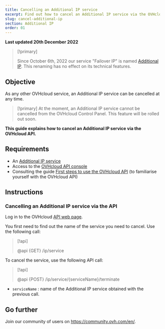 ```yaml
---
title: Cancelling an Additional IP service
excerpt: Find out how to cancel an Additional IP service via the OVHcloud API
slug: cancel-additional-ip
section: Additional IP
order: 01
---
```


**Last updated 20th December 2022**

> [!primary]
>
> Since October 6th, 2022 our service "Failover IP" is named [Additional IP](https://www.ovhcloud.com/en-sg/network/additional-ip/). This renaming has no effect on its technical features.
>

## Objective

As any other OVHcloud service, an Additional IP service can be cancelled at any time.

> [!primary]
> At the moment, an Additional IP service cannot be cancelled from the OVHcloud Control Panel. This feature will be rolled out soon.
>

**This guide explains how to cancel an Additional IP service via the OVHcloud API.**

## Requirements

- An [Additional IP service](https://www.ovhcloud.com/en-sg/network/additional-ip/)
- Access to the [OVHcloud API console](https://ca.api.ovh.com/)
- Consulting the guide [First steps to use the OVHcloud API](https://docs.ovh.com/sg/en/api/first-steps-with-ovh-api/) (to familiarise yourself with the OVHcloud API)

## Instructions

### Cancelling an Additional IP service via the API

Log in to the OVHcloud [API web page](https://ca.api.ovh.com/).

You first need to find out the name of the service you need to cancel. Use the following call:

> [!api]
>
> @api {GET} /ip/service
>

To cancel the service, use the following API call:

> [!api]
>
> @api {POST} /ip/service/{serviceName}/terminate
>

- `serviceName` : name of the Additional IP service obtained with the previous call.

## Go further

Join our community of users on <https://community.ovh.com/en/>.
